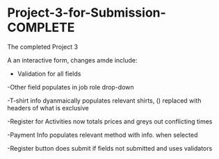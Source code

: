 # Project-3-for-Submission-COMPLETE
The completed Project 3

A an interactive form, changes amde include:

- Validation for all fields

-Other field populates in job role drop-down

-T-shirt info dyanmaically populates relevant shirts, () replaced with headers of what is exclusive

-Register for Activities now totals prices and greys out conflicting times

-Payment Info populates relevant method with info. when selected

-Register button does submit if fields not submitted and uses validators

